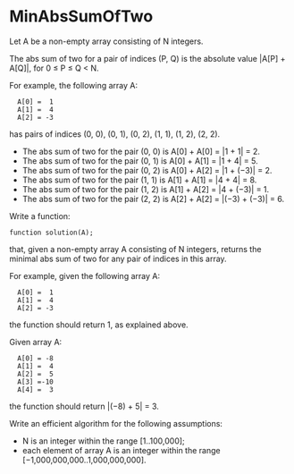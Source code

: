 # MinAbsSumOfTwo

Let A be a non-empty array consisting of N integers.

The abs sum of two for a pair of indices (P, Q) is the absolute value |A[P] + A[Q]|, for 0 ≤ P ≤ Q < N.

For example, the following array A:

      A[0] =  1
      A[1] =  4
      A[2] = -3
has pairs of indices (0, 0), (0, 1), (0, 2), (1, 1), (1, 2), (2, 2).
- The abs sum of two for the pair (0, 0) is A[0] + A[0] = |1 + 1| = 2.
- The abs sum of two for the pair (0, 1) is A[0] + A[1] = |1 + 4| = 5.
- The abs sum of two for the pair (0, 2) is A[0] + A[2] = |1 + (−3)| = 2.
- The abs sum of two for the pair (1, 1) is A[1] + A[1] = |4 + 4| = 8.
- The abs sum of two for the pair (1, 2) is A[1] + A[2] = |4 + (−3)| = 1.
- The abs sum of two for the pair (2, 2) is A[2] + A[2] = |(−3) + (−3)| = 6.

Write a function:

    function solution(A);
        
that, given a non-empty array A consisting of N integers, returns the minimal abs sum of two for any pair of indices in this array.

For example, given the following array A:

      A[0] =  1
      A[1] =  4
      A[2] = -3
the function should return 1, as explained above.

Given array A:

      A[0] = -8
      A[1] =  4
      A[2] =  5
      A[3] =-10
      A[4] =  3
the function should return |(−8) + 5| = 3.

Write an efficient algorithm for the following assumptions:

- N is an integer within the range [1..100,000];
- each element of array A is an integer within the range [−1,000,000,000..1,000,000,000].

